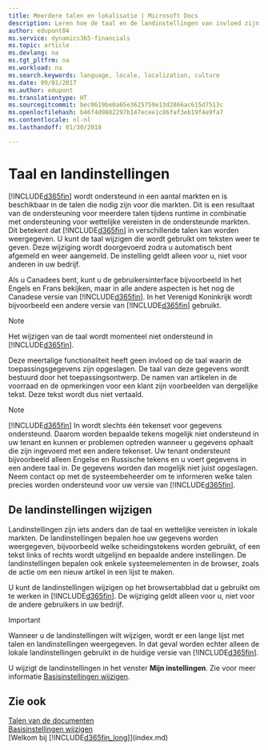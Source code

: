```yaml
---
title: Meerdere talen en lokalisatie | Microsoft Docs
description: Leren hoe de taal en de landinstellingen van invloed zijn op uw ervaring in Finance and Operations, Business edition.
author: edupont04
ms.service: dynamics365-financials
ms.topic: article
ms.devlang: na
ms.tgt_pltfrm: na
ms.workload: na
ms.search.keywords: language, locale, localization, culture
ms.date: 09/01/2017
ms.author: edupont
ms.translationtype: HT
ms.sourcegitcommit: bec0619be0a65e3625759e13d2866ac615d7513c
ms.openlocfilehash: b46f4d9882297b147ecee1c86faf3eb19f4e9fa7
ms.contentlocale: nl-nl
ms.lasthandoff: 01/30/2018

---
```

# <a name="language-and-locale"></a>Taal en landinstellingen
[!INCLUDE[d365fin](includes/d365fin_md.md)]  wordt ondersteund in een aantal markten en is beschikbaar in de talen die nodig zijn voor die markten. Dit is een resultaat van de ondersteuning voor meerdere talen tijdens runtime in combinatie met ondersteuning voor wettelijke vereisten in de ondersteunde markten. Dit betekent dat [!INCLUDE[d365fin](includes/d365fin_md.md)] in verschillende talen kan worden weergegeven. U kunt de taal wijzigen die wordt gebruikt om teksten weer te geven. Deze wijziging wordt doorgevoerd zodra u automatisch bent afgemeld en weer aangemeld. De instelling geldt alleen voor u, niet voor anderen in uw bedrijf.  

Als u Canadees bent, kunt u de gebruikersinterface bijvoorbeeld in het Engels en Frans bekijken, maar in alle andere aspecten is het nog de Canadese versie van [!INCLUDE[d365fin](includes/d365fin_md.md)]. In het Verenigd Koninkrijk wordt bijvoorbeeld een andere versie van [!INCLUDE[d365fin](includes/d365fin_md.md)] gebruikt.  

> [!NOTE]  
>  Het wijzigen van de taal wordt momenteel niet ondersteund in [!INCLUDE[d365fin](includes/d365fin_md.md)].

Deze meertalige functionaliteit heeft geen invloed op de taal waarin de toepassingsgegevens zijn opgeslagen. De taal van deze gegevens wordt bestuurd door het toepassingsontwerp. De namen van artikelen in de voorraad en de opmerkingen voor een klant zijn voorbeelden van dergelijke tekst. Deze tekst wordt dus niet vertaald.  

> [!NOTE]  
>  [!INCLUDE[d365fin](includes/d365fin_md.md)] In  wordt slechts één tekenset voor gegevens ondersteund. Daarom worden bepaalde tekens mogelijk niet ondersteund in uw tenant en kunnen er problemen optreden wanneer u gegevens ophaalt die zijn ingevoerd met een andere tekenset. Uw tenant ondersteunt bijvoorbeeld alleen Engelse en Russische tekens en u voert gegevens in een andere taal in. De gegevens worden dan mogelijk niet juist opgeslagen. Neem contact op met de systeembeheerder om te informeren welke talen precies worden ondersteund voor uw versie van [!INCLUDE[d365fin](includes/d365fin_md.md)].  

## <a name="changing-the-locale"></a>De landinstellingen wijzigen
Landinstellingen zijn iets anders dan de taal en wettelijke vereisten in lokale markten. De landinstellingen bepalen hoe uw gegevens worden weergegeven, bijvoorbeeld welke scheidingstekens worden gebruikt, of een tekst links of rechts wordt uitgelijnd en bepaalde andere instellingen. De landinstellingen bepalen ook enkele systeemelementen in de browser, zoals de actie om een nieuw artikel in een lijst te maken.  

U kunt de landinstellingen wijzigen op het browsertabblad dat u gebruikt om te werken in [!INCLUDE[d365fin](includes/d365fin_md.md)]. De wijziging geldt alleen voor u, niet voor de andere gebruikers in uw bedrijf.  

> [!IMPORTANT]  
>  Wanneer u de landinstellingen wilt wijzigen, wordt er een lange lijst met talen en landinstellingen weergegeven. In dat geval worden echter alleen de lokale landinstellingen gebruikt in de huidige versie van [!INCLUDE[d365fin](includes/d365fin_md.md)].  

U wijzigt de landinstellingen in het venster **Mijn instellingen**. Zie voor meer informatie [Basisinstellingen wijzigen](ui-change-basic-settings.md).  

## <a name="see-also"></a>Zie ook  
[Talen van de documenten](about-languages.md)  
[Basisinstellingen wijzigen](ui-change-basic-settings.md)  
[Welkom bij [!INCLUDE[d365fin_long](includes/d365fin_long_md.md)]](index.md)  

